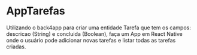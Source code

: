 # AppTarefas
Utilizando o back4app para criar uma entidade Tarefa que tem os campos: descricao (String) e concluida (Boolean), faça um App em React Native onde o usuário pode adicionar novas tarefas e listar todas as tarefas criadas.
